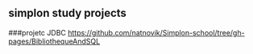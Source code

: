 ## simplon study projects
###projetc JDBC
https://github.com/natnovik/Simplon-school/tree/gh-pages/BibliothequeAndSQL
